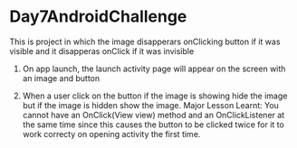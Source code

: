 # Day7AndroidChallenge
This is project in which the image disapperars onClicking button if it was visible and it disapperas onClick if it was invisible
1. On app launch, the launch activity page will appear on the screen with an image and button

2. When a user click on the button if the image is showing hide the image but if the image is hidden show the image.
Major Lesson Learnt: You cannot have an OnClick(View view) method and an OnClickListener at the same time since this causes the button
to be clicked twice for it to work correcty on opening activity the first time.
